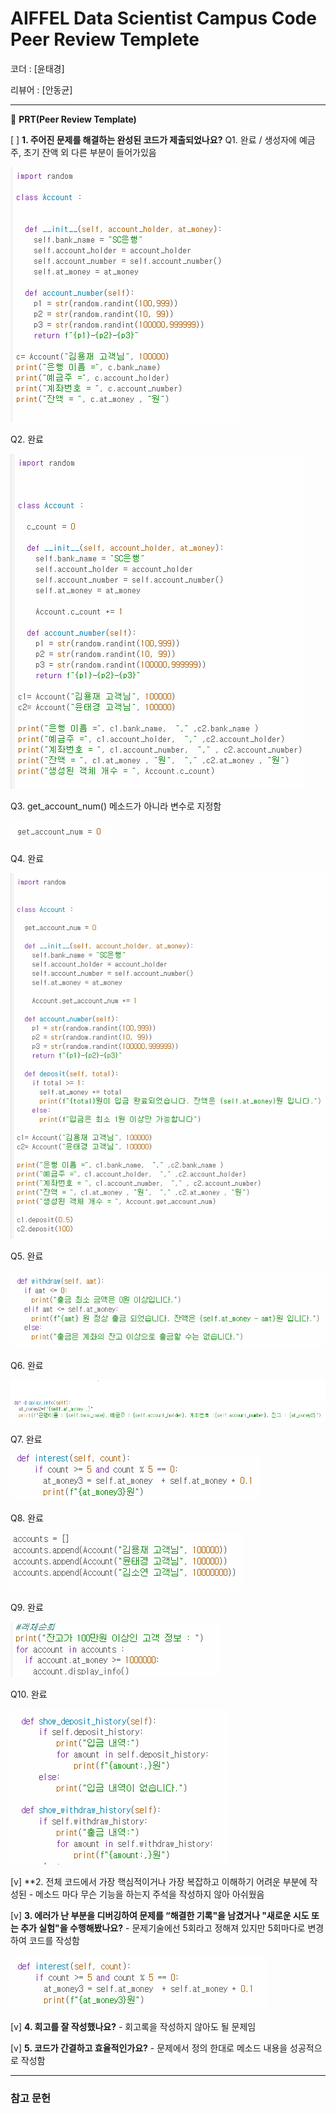 # AIFFEL Data Scientist Campus Code Peer Review Templete

코더 : [윤태경]

리뷰어 : [안동균]

---

🔑 **PRT(Peer Review Template)**

[ ]  **1. 주어진 문제를 해결하는 완성된 코드가 제출되었나요?**
Q1. 완료 / 생성자에 예금주, 초기 잔액 외 다른 부분이 들어가있음

![Q1](image/Q1.PNG)

Q2. 완료

![Q2](image/Q2.PNG)

Q3. get_account_num() 메소드가 아니라 변수로 지정함

![Q3](image/Q3.PNG)

Q4. 완료

![Q4](image/Q4.PNG)

Q5. 완료

![Q5](image/Q5.PNG)

Q6. 완료

![Q6](image/Q6.PNG)

Q7. 완료

![Q7](image/Q7.PNG)

Q8. 완료

![Q8](image/Q8.PNG)

Q9. 완료

![Q9](image/Q9.PNG)

Q10. 완료

![Q10](image/Q10.PNG)


    
[v]  **2. 전체 코드에서 가장 핵심적이거나 가장 복잡하고 이해하기 어려운 부분에 작성된 
	- 메소드 마다 무슨 기능을 하는지 주석을 작성하지 않아 아쉬웠음
        
[v]  **3. 에러가 난 부분을 디버깅하여 문제를 “해결한 기록"을 남겼거나 "새로운 시도 
또는 추가 실험"을 수행해봤나요?**
    - 문제기술에선 5회라고 정해져 있지만 5회마다로 변경하여 코드를 작성함
    
![A3](image/A3.PNG)
        
[v]  **4. 회고를 잘 작성했나요?**
    - 회고록을 작성하지 않아도 될 문제임

[v]  **5. 코드가 간결하고 효율적인가요?**
    - 문제에서 정의 한대로 메소드 내용을 성공적으로 작성함

---
### 참고 문헌
